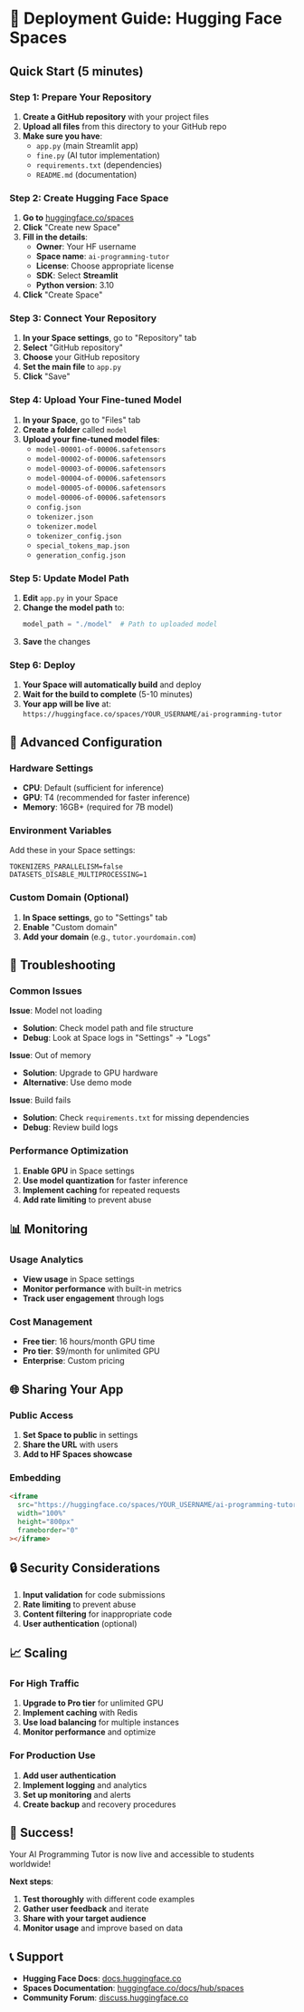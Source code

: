# 🚀 Deployment Guide: Hugging Face Spaces

## Quick Start (5 minutes)

### Step 1: Prepare Your Repository
1. **Create a GitHub repository** with your project files
2. **Upload all files** from this directory to your GitHub repo
3. **Make sure you have**:
   - `app.py` (main Streamlit app)
   - `fine.py` (AI tutor implementation)
   - `requirements.txt` (dependencies)
   - `README.md` (documentation)

### Step 2: Create Hugging Face Space
1. **Go to** [huggingface.co/spaces](https://huggingface.co/spaces)
2. **Click** "Create new Space"
3. **Fill in the details**:
   - **Owner**: Your HF username
   - **Space name**: `ai-programming-tutor`
   - **License**: Choose appropriate license
   - **SDK**: Select **Streamlit**
   - **Python version**: 3.10
4. **Click** "Create Space"

### Step 3: Connect Your Repository
1. **In your Space settings**, go to "Repository" tab
2. **Select** "GitHub repository"
3. **Choose** your GitHub repository
4. **Set the main file** to `app.py`
5. **Click** "Save"

### Step 4: Upload Your Fine-tuned Model
1. **In your Space**, go to "Files" tab
2. **Create a folder** called `model`
3. **Upload your fine-tuned model files**:
   - `model-00001-of-00006.safetensors`
   - `model-00002-of-00006.safetensors`
   - `model-00003-of-00006.safetensors`
   - `model-00004-of-00006.safetensors`
   - `model-00005-of-00006.safetensors`
   - `model-00006-of-00006.safetensors`
   - `config.json`
   - `tokenizer.json`
   - `tokenizer.model`
   - `tokenizer_config.json`
   - `special_tokens_map.json`
   - `generation_config.json`

### Step 5: Update Model Path
1. **Edit** `app.py` in your Space
2. **Change the model path** to:
   ```python
   model_path = "./model"  # Path to uploaded model
   ```
3. **Save** the changes

### Step 6: Deploy
1. **Your Space will automatically build** and deploy
2. **Wait for the build to complete** (5-10 minutes)
3. **Your app will be live** at: `https://huggingface.co/spaces/YOUR_USERNAME/ai-programming-tutor`

## 🎯 Advanced Configuration

### Hardware Settings
- **CPU**: Default (sufficient for inference)
- **GPU**: T4 (recommended for faster inference)
- **Memory**: 16GB+ (required for 7B model)

### Environment Variables
Add these in your Space settings:
```
TOKENIZERS_PARALLELISM=false
DATASETS_DISABLE_MULTIPROCESSING=1
```

### Custom Domain (Optional)
1. **In Space settings**, go to "Settings" tab
2. **Enable** "Custom domain"
3. **Add your domain** (e.g., `tutor.yourdomain.com`)

## 🔧 Troubleshooting

### Common Issues

**Issue**: Model not loading
- **Solution**: Check model path and file structure
- **Debug**: Look at Space logs in "Settings" → "Logs"

**Issue**: Out of memory
- **Solution**: Upgrade to GPU hardware
- **Alternative**: Use demo mode

**Issue**: Build fails
- **Solution**: Check `requirements.txt` for missing dependencies
- **Debug**: Review build logs

### Performance Optimization

1. **Enable GPU** in Space settings
2. **Use model quantization** for faster inference
3. **Implement caching** for repeated requests
4. **Add rate limiting** to prevent abuse

## 📊 Monitoring

### Usage Analytics
- **View usage** in Space settings
- **Monitor performance** with built-in metrics
- **Track user engagement** through logs

### Cost Management
- **Free tier**: 16 hours/month GPU time
- **Pro tier**: $9/month for unlimited GPU
- **Enterprise**: Custom pricing

## 🌐 Sharing Your App

### Public Access
1. **Set Space to public** in settings
2. **Share the URL** with users
3. **Add to HF Spaces showcase**

### Embedding
```html
<iframe
  src="https://huggingface.co/spaces/YOUR_USERNAME/ai-programming-tutor"
  width="100%"
  height="800px"
  frameborder="0"
></iframe>
```

## 🔒 Security Considerations

1. **Input validation** for code submissions
2. **Rate limiting** to prevent abuse
3. **Content filtering** for inappropriate code
4. **User authentication** (optional)

## 📈 Scaling

### For High Traffic
1. **Upgrade to Pro tier** for unlimited GPU
2. **Implement caching** with Redis
3. **Use load balancing** for multiple instances
4. **Monitor performance** and optimize

### For Production Use
1. **Add user authentication**
2. **Implement logging** and analytics
3. **Set up monitoring** and alerts
4. **Create backup** and recovery procedures

## 🎉 Success!

Your AI Programming Tutor is now live and accessible to students worldwide! 

**Next steps**:
1. **Test thoroughly** with different code examples
2. **Gather user feedback** and iterate
3. **Share with your target audience**
4. **Monitor usage** and improve based on data

## 📞 Support

- **Hugging Face Docs**: [docs.huggingface.co](https://docs.huggingface.co)
- **Spaces Documentation**: [huggingface.co/docs/hub/spaces](https://huggingface.co/docs/hub/spaces)
- **Community Forum**: [discuss.huggingface.co](https://discuss.huggingface.co) 